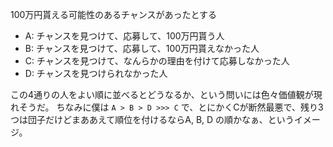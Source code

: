 
100万円貰える可能性のあるチャンスがあったとする

- A: チャンスを見つけて、応募して、100万円貰う人
- B: チャンスを見つけて、応募して、100万円貰えなかった人
- C: チャンスを見つけて、なんらかの理由を付けて応募しなかった人
- D: チャンスを見つけられなかった人

この4通りの人をよい順に並べるとどうなるか、という問いには色々価値観が現れそうだ。
ちなみに僕は `A > B > D >>> C` で、とにかくCが断然最悪で、残り3つは団子だけどまああえて順位を付けるならA, B, D の順かなぁ、というイメージ。
